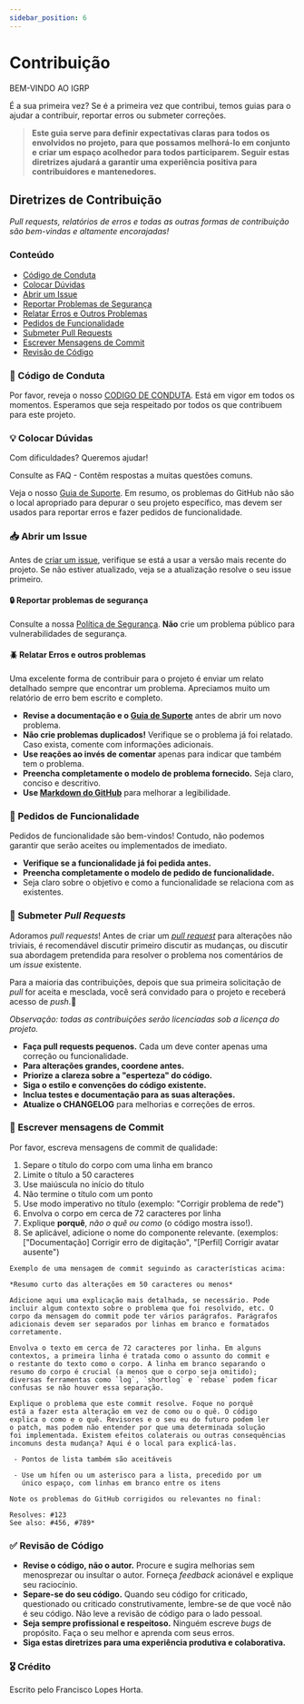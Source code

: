 ```yaml
---
sidebar_position: 6
---
```


# Contribuição

BEM-VINDO AO IGRP

É a sua primeira vez?
Se é a primeira vez que contribui, temos guias para o ajudar a contribuir, reportar erros ou submeter correções.

> **Este guia serve para definir expectativas claras para todos os envolvidos no projeto, para que possamos melhorá-lo em conjunto e criar um espaço acolhedor para todos participarem. Seguir estas diretrizes ajudará a garantir uma experiência positiva para contribuidores e mantenedores.**

## Diretrizes de Contribuição

*Pull requests, relatórios de erros e todas as outras formas de contribuição são bem-vindas e altamente encorajadas!*

### Conteúdo

- [Código de Conduta](#-código-de-conduta)
- [Colocar Dúvidas](#-colocar-dúvidas)
- [Abrir um Issue](#-abrir-um-issue)
- [Reportar Problemas de Segurança](#-reportar-problemas-de-segurança)
- [Relatar Erros e Outros Problemas](#-relatar-erros-e-outros-problemas)
- [Pedidos de Funcionalidade](#-pedidos-de-funcionalidade)
- [Submeter Pull Requests](#-submeter-pull-requests)
- [Escrever Mensagens de Commit](#-escrever-mensagens-de-commit)
- [Revisão de Código](#-revisão-de-código)

### 📖 Código de Conduta

Por favor, reveja o nosso [CODIGO DE CONDUTA](/Security/SECURITY.md). Está em vigor em todos os momentos. Esperamos que seja respeitado por todos os que contribuem para este projeto.

### 💡 Colocar Dúvidas

Com dificuldades? Queremos ajudar!

Consulte as FAQ - Contêm respostas a muitas questões comuns.

Veja o nosso [Guia de Suporte](../Docs%20Referência/SUPORTE.md). Em resumo, os problemas do GitHub não são o local apropriado para depurar o seu projeto específico, mas devem ser usados para reportar erros e fazer pedidos de funcionalidade.

### 📥 Abrir um Issue

Antes de [criar um issue](https://help.github.com/en/github/managing-your-work-on-github/creating-an-issue), verifique se está a usar a versão mais recente do projeto. Se não estiver atualizado, veja se a atualização resolve o seu issue primeiro.

#### 🔒 Reportar problemas de segurança

Consulte a nossa [Política de Segurança](/Security/SECURITY.md). **Não** crie um problema público para vulnerabilidades de segurança.

#### 🪲 Relatar Erros e outros problemas

Uma excelente forma de contribuir para o projeto é enviar um relato detalhado sempre que encontrar um problema. Apreciamos muito um relatório de erro bem escrito e completo.

- **Revise a documentação e o [Guia de Suporte](../Docs%20Referência/SUPORTE.md)** antes de abrir um novo problema.
- **Não crie problemas duplicados!** Verifique se o problema já foi relatado. Caso exista, comente com informações adicionais.
- **Use reações ao invés de comentar** apenas para indicar que também tem o problema.
- **Preencha completamente o modelo de problema fornecido.** Seja claro, conciso e descritivo.
- **Use [Markdown do GitHub](https://help.github.com/en/github/writing-on-github/basic-writing-and-formatting-syntax)** para melhorar a legibilidade.

### 💌 Pedidos de Funcionalidade

Pedidos de funcionalidade são bem-vindos! Contudo, não podemos garantir que serão aceites ou implementados de imediato.

- **Verifique se a funcionalidade já foi pedida antes.**
- **Preencha completamente o modelo de pedido de funcionalidade.**
- Seja claro sobre o objetivo e como a funcionalidade se relaciona com as existentes.

### 🔁 Submeter _Pull Requests_

Adoramos _pull requests_! Antes de criar um [_pull request_](../Docs%20Referência/PULL_REQUEST_TEMPLATE_.md) para alterações não triviais, é recomendável discutir primeiro discutir as mudanças, ou discutir sua abordagem pretendida para resolver o problema nos comentários de um _issue_ existente.

Para a maioria das contribuições, depois que sua primeira solicitação de _pull_ for aceita e mesclada, você será convidado para o projeto e receberá acesso de _push_.🎉

_Observação: todas as contribuições serão licenciadas sob a licença do projeto._

- **Faça pull requests pequenos.** Cada um deve conter apenas uma correção ou funcionalidade.
- **Para alterações grandes, coordene antes.**
- **Priorize a clareza sobre a "esperteza" do código.**
- **Siga o estilo e convenções do código existente.**
- **Inclua testes e documentação para as suas alterações.**
- **Atualize o CHANGELOG** para melhorias e correções de erros.

### 📝 Escrever mensagens de Commit

Por favor, escreva mensagens de commit de qualidade:

1. Separe o título do corpo com uma linha em branco
2. Limite o título a 50 caracteres
3. Use maiúscula no início do título
4. Não termine o título com um ponto
5. Use modo imperativo no título (exemplo: "Corrigir problema de rede")
6. Envolva o corpo em cerca de 72 caracteres por linha
7. Explique **porquê**, *não o quê ou como* (o código mostra isso!).
8. Se aplicável, adicione o nome do componente relevante. (exemplos: ["Documentação] Corrigir erro de digitação", "[Perfil] Corrigir avatar ausente")

```
Exemplo de uma mensagem de commit seguindo as características acima:

*Resumo curto das alterações em 50 caracteres ou menos*

Adicione aqui uma explicação mais detalhada, se necessário. Pode 
incluir algum contexto sobre o problema que foi resolvido, etc. O 
corpo da mensagem do commit pode ter vários parágrafos. Parágrafos 
adicionais devem ser separados por linhas em branco e formatados 
corretamente.

Envolva o texto em cerca de 72 caracteres por linha. Em alguns 
contextos, a primeira linha é tratada como o assunto do commit e 
o restante do texto como o corpo. A linha em branco separando o 
resumo do corpo é crucial (a menos que o corpo seja omitido); 
diversas ferramentas como `log`, `shortlog` e `rebase` podem ficar 
confusas se não houver essa separação.

Explique o problema que este commit resolve. Foque no porquê 
está a fazer esta alteração em vez de como ou o quê. O código 
explica o como e o quê. Revisores e o seu eu do futuro podem ler 
o patch, mas podem não entender por que uma determinada solução 
foi implementada. Existem efeitos colaterais ou outras consequências 
incomuns desta mudança? Aqui é o local para explicá-las.

 - Pontos de lista também são aceitáveis

 - Use um hífen ou um asterisco para a lista, precedido por um 
   único espaço, com linhas em branco entre os itens

Note os problemas do GitHub corrigidos ou relevantes no final:

Resolves: #123
See also: #456, #789*
```

### ✅ Revisão de Código
 
- **Revise o código, não o autor.** Procure e sugira melhorias sem menosprezar ou insultar o autor. Forneça _feedback_ acionável e explique seu raciocínio.
- **Separe-se do seu código.** Quando seu código for criticado, questionado ou criticado construtivamente, lembre-se de que você não é seu código. Não leve a revisão de código para o lado pessoal.
- **Seja sempre profissional e respeitoso.** Ninguém escreve _bugs_ de propósito. Faça o seu melhor e aprenda com seus erros.
- **Siga estas diretrizes para uma experiência produtiva e colaborativa.**

### 🎖️ Crédito

Escrito pelo Francisco Lopes Horta.


